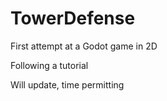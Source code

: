 # TowerDefense
First attempt at a Godot game in 2D

Following a tutorial

Will update, time permitting
